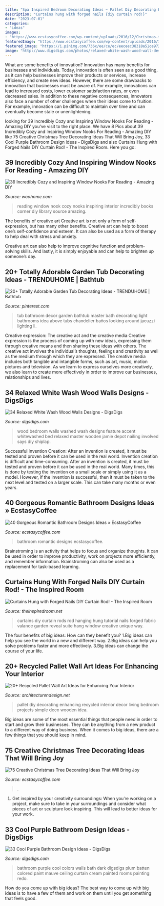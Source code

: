 ```yaml
---
title: "Spa Inspired Bedroom Decorating Ideas ~ Pallet Diy Decorating Enhancing Recycled Interior Decor Living Bedroom Projects Simple Deco Wooden Idea"
description: "Curtains hung with forged nails {diy curtain rod!}"
date: "2023-07-01"
categories:
- "ideas"
images:
- "https://www.ecstasycoffee.com/wp-content/uploads/2016/12/Christmas-tree1.jpg"
featuredImage: "https://www.ecstasycoffee.com/wp-content/uploads/2016/12/Christmas-tree1.jpg"
featured_image: "https://i.pinimg.com/736x/ee/ce/ec/eeceec38318a51ce973151b022e06c12.jpg"
image: "http://www.digsdigs.com/photos/relaxed-white-wash-wood-wall-designs-3.jpg"
---
```



What are some benefits of innovation?
Innovation has many benefits for businesses and individuals. Today, innovation is often seen as a good thing, as it can help businesses improve their products or services, increase efficiency, and create new ideas. However, there are some drawbacks to innovation that businesses must be aware of. For example, innovations can lead to increased costs, lower customer satisfaction rates, or even decreased sales. In addition to these negative consequences, innovators also face a number of other challenges when their ideas come to fruition. For example, innovation can be difficult to maintain over time and can eventually become stale or unenlightening.

	

		
looking for 39 Incredibly Cozy and Inspiring Window Nooks For Reading - Amazing DIY you've visit to the right place. We have 8 Pics about 39 Incredibly Cozy and Inspiring Window Nooks For Reading - Amazing DIY like 75 Creative Christmas Tree Decorating Ideas That Will Bring Joy, 33 Cool Purple Bathroom Design Ideas - DigsDigs and also Curtains Hung with Forged Nails DIY Curtain Rod! - The Inspired Room. Here you go:
		
    
## 39 Incredibly Cozy And Inspiring Window Nooks For Reading - Amazing DIY

<img loading=lazy src="http://www.woohome.com/wp-content/uploads/2013/10/Inspiring-Window-Reading-Nook-8.jpg" onerror="this.onerror=null;this.src='https://tse1.mm.bing.net/th?id=OIP.Nfv4Kq5j0WCg7ihmVQDJzgHaJ5&amp;pid=15.1';" alt="39 Incredibly Cozy and Inspiring Window Nooks For Reading - Amazing DIY">

_Source: woohome.com_

>reading window nook cozy nooks inspiring interior incredibly books corner diy library source amazing. 

	

The benefits of creative art
Creative art is not only a form of self-expression, but has many other benefits.
Creative art can help to boost one’s self-confidence and esteem. It can also be used as a form of therapy to help deal with stress and anxiety.

Creative art can also help to improve cognitive function and problem-solving skills. And lastly, it is simply enjoyable and can help to brighten up someone’s day.

    
## 20+ Totally Adorable Garden Tub Decorating Ideas - TRENDUHOME | Bathtub

<img loading=lazy src="https://i.pinimg.com/736x/ee/ce/ec/eeceec38318a51ce973151b022e06c12.jpg" onerror="this.onerror=null;this.src='https://tse1.mm.bing.net/th?id=OIP.IPQQotvTPFyQyg5ueW3UuAHaL3&amp;pid=15.1';" alt="20+ Totally Adorable Garden Tub Decorating Ideas - TRENDUHOME | Bathtub">

_Source: pinterest.com_

>tub bathroom decor garden bathtub master bath decorating light bathrooms idea above tubs chandelier baños looking around jacuzzi lighting ll. 

	

Creative expression: The creative act and the creative media
Creative expression is the process of coming up with new ideas, expressing them through creative means and then sharing these ideas with others. The creative act involves the individual’s thoughts, feelings and creativity as well as the medium through which they are expressed. The creative media includes both tangible and intangible forms, such as art, music, motion pictures and television. As we learn to express ourselves more creatively, we also learn to create more effectively in order to improve our businesses, relationships and lives.

    
## 34 Relaxed White Wash Wood Walls Designs - DigsDigs

<img loading=lazy src="http://www.digsdigs.com/photos/relaxed-white-wash-wood-wall-designs-3.jpg" onerror="this.onerror=null;this.src='https://tse2.mm.bing.net/th?id=OIP.EA4A0D_bZdwz5WR1JWXHgAHaJ_&amp;pid=15.1';" alt="34 Relaxed White Wash Wood Walls Designs - DigsDigs">

_Source: digsdigs.com_

>wood bedroom walls washed wash designs feature accent whitewashed bed relaxed master wooden jamie depot nailing involved says diy shiplap. 

	

Successful Invention Creation: After an invention is created, it must be tested and proven before it can be used in the real world.
Invention creation is difficult and time-consuming. After an invention is created, it must be tested and proven before it can be used in the real world. Many times, this is done by testing the invention on a small scale or simply using it as a model. However, if the invention is successful, then it must be taken to the next level and tested on a larger scale. This can take many months or even years.

    
## 40 Gorgeous Romantic Bathroom Designs Ideas » EcstasyCoffee

<img loading=lazy src="https://i1.wp.com/www.ecstasycoffee.com/wp-content/uploads/2016/10/Ultimate-Romantic-Bathroom.jpg" onerror="this.onerror=null;this.src='https://tse1.mm.bing.net/th?id=OIP.JFpU5xhBZuUtC_pCcuTBMwHaLH&amp;pid=15.1';" alt="40 Gorgeous Romantic Bathroom Designs Ideas » EcstasyCoffee">

_Source: ecstasycoffee.com_

>bathroom romantic designs ecstasycoffee. 

	

Brainstroming is an activity that helps to focus and organize thoughts. It can be used in order to improve productivity, work on projects more efficiently, and remember information. Brainstroming can also be used as a replacement for task-based learning.

    
## Curtains Hung With Forged Nails DIY Curtain Rod! - The Inspired Room

<img loading=lazy src="https://theinspiredroom.net/wp-content/uploads/2012/03/curtains-and-nail-hangers.jpg" onerror="this.onerror=null;this.src='https://tse4.mm.bing.net/th?id=OIP.M6s1bHQPUQ-oh9mT8fB95wHaLG&amp;pid=15.1';" alt="Curtains Hung with Forged Nails DIY Curtain Rod! - The Inspired Room">

_Source: theinspiredroom.net_

>curtains diy curtain rods rod hanging hung tutorial nails forged fabric valance garden reveal suite hang window creative unique way. 

	

The four benefits of big ideas: How can they benefit you?
1.Big ideas can help you see the world in a new and different way.
2.Big ideas can help you solve problems faster and more effectively.
3.Big ideas can change the course of your life.

    
## 20+ Recycled Pallet Wall Art Ideas For Enhancing Your Interior

<img loading=lazy src="http://cdn.architecturendesign.net/wp-content/uploads/2015/06/AD-Pallet-Wall-Art-9.jpg" onerror="this.onerror=null;this.src='https://tse4.mm.bing.net/th?id=OIP.xZGMJb9Zy_pKMOJAJpu9VgHaLH&amp;pid=15.1';" alt="20+ Recycled Pallet Wall Art Ideas for Enhancing Your Interior">

_Source: architecturendesign.net_

>pallet diy decorating enhancing recycled interior decor living bedroom projects simple deco wooden idea. 

	

Big ideas are some of the most essential things that people need in order to start and grow their businesses. They can be anything from a new product to a different way of doing business. When it comes to big ideas, there are a few things that you should keep in mind. 

    
## 75 Creative Christmas Tree Decorating Ideas That Will Bring Joy

<img loading=lazy src="https://www.ecstasycoffee.com/wp-content/uploads/2016/12/Christmas-tree1.jpg" onerror="this.onerror=null;this.src='https://tse3.mm.bing.net/th?id=OIP.dfm7orVSYXgSuIV_HRbaYQHaKF&amp;pid=15.1';" alt="75 Creative Christmas Tree Decorating Ideas That Will Bring Joy">

_Source: ecstasycoffee.com_

>. 

	

1. Get inspired by your creativity surroundings: When you’re working on a project, make sure to take in your surroundings and consider what pieces of art or sculpture look inspiring. This will lead to better ideas for your work.

    
## 33 Cool Purple Bathroom Design Ideas - DigsDigs

<img loading=lazy src="http://www.digsdigs.com/photos/purple-bathroom-design-ideas-16.jpg" onerror="this.onerror=null;this.src='https://tse3.mm.bing.net/th?id=OIP.7Bj8p2jWkWQBeReI2UdUcAHaLI&amp;pid=15.1';" alt="33 Cool Purple Bathroom Design Ideas - DigsDigs">

_Source: digsdigs.com_

>bathroom purple cool colors walls bath dark digsdigs plum batten colored paint mauve ceiling curtain cream painted rooms painting redo. 

	

How do you come up with big ideas?
The best way to come up with big ideas is to have a few of them and work on them until you get something that feels good.

